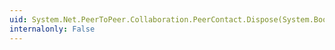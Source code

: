 ```yaml
---
uid: System.Net.PeerToPeer.Collaboration.PeerContact.Dispose(System.Boolean)
internalonly: False
---
```


